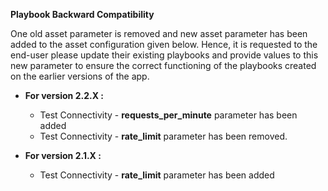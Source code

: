 **Playbook Backward Compatibility**

One old asset parameter is removed and new asset parameter has been added to the asset configuration given below. Hence, it is requested to the end-user please update their existing playbooks and provide values to this new parameter to ensure the correct functioning of the playbooks created on the earlier versions of the app.

*   **For version 2.2.X :**

    *   Test Connectivity - **requests\_per\_minute** parameter has been added
    *   Test Connectivity - **rate\_limit** parameter has been removed.

*   **For version 2.1.X :**

    *   Test Connectivity - **rate\_limit** parameter has been added

